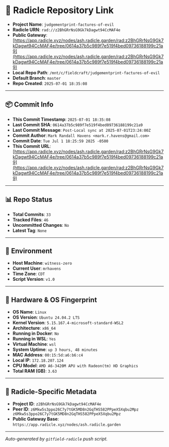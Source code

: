 # 🔗 Radicle Repository Link

- **Project Name**: `judgementprint-factures-of-evil`
- **Radicle URN**: `rad://z2BhGRrNsG9Gk7kDagwt94CcMAF4e`
- **Public Gateway**: [https://app.radicle.xyz/nodes/ash.radicle.garden/rad:z2BhGRrNsG9Gk7kDagwt94CcMAF4e/tree/0614a37b5c989f7e519f4bed09736188199c21a9](https://app.radicle.xyz/nodes/ash.radicle.garden/rad:z2BhGRrNsG9Gk7kDagwt94CcMAF4e/tree/0614a37b5c989f7e519f4bed09736188199c21a9)
- **Local Repo Path**: `/mnt/c/fieldcraft/judgementprint-factures-of-evil`
- **Default Branch**: `master`
- **Repo Created**: `2025-07-01 18:35:08`

---

## 📦 Commit Info

- **This Commit Timestamp**: `2025-07-01 18:35:08`
- **Last Commit SHA**: `0614a37b5c989f7e519f4bed09736188199c21a9`
- **Last Commit Message**: `Post-Local sync at 2025-07-01T23:24:00Z`
- **Commit Author**: `Mark Randall Havens <mark.r.havens@gmail.com>`
- **Commit Date**: `Tue Jul 1 18:25:59 2025 -0500`
- **This Commit URL**: [https://app.radicle.xyz/nodes/ash.radicle.garden/rad:z2BhGRrNsG9Gk7kDagwt94CcMAF4e/tree/0614a37b5c989f7e519f4bed09736188199c21a9](https://app.radicle.xyz/nodes/ash.radicle.garden/rad:z2BhGRrNsG9Gk7kDagwt94CcMAF4e/tree/0614a37b5c989f7e519f4bed09736188199c21a9)

---

## 📊 Repo Status

- **Total Commits**: `33`
- **Tracked Files**: `46`
- **Uncommitted Changes**: `No`
- **Latest Tag**: `None`

---

## 🧭 Environment

- **Host Machine**: `witness-zero`
- **Current User**: `mrhavens`
- **Time Zone**: `CDT`
- **Script Version**: `v1.0`

---

## 🧬 Hardware & OS Fingerprint

- **OS Name**: `Linux`
- **OS Version**: `Ubuntu 24.04.2 LTS`
- **Kernel Version**: `5.15.167.4-microsoft-standard-WSL2`
- **Architecture**: `x86_64`
- **Running in Docker**: `No`
- **Running in WSL**: `Yes`
- **Virtual Machine**: `wsl`
- **System Uptime**: `up 3 hours, 48 minutes`
- **MAC Address**: `00:15:5d:a6:b6:c4`
- **Local IP**: `172.18.207.124`
- **CPU Model**: `AMD A6-3420M APU with Radeon(tm) HD Graphics`
- **Total RAM (GB)**: `3.63`

---

## 🌱 Radicle-Specific Metadata

- **Project ID**: `z2BhGRrNsG9Gk7kDagwt94CcMAF4e`
- **Peer ID**: `z6Mkw5s3ppo26C7y7tGK5MD8n2GqTHS582PPpeX5Xqbu2Mpz
z6Mkw5s3ppo26C7y7tGK5MD8n2GqTHS582PPpeX5Xqbu2Mpz`
- **Public Gateway Base**: `https://app.radicle.xyz/nodes/ash.radicle.garden`

---

_Auto-generated by `gitfield-radicle` push script._
